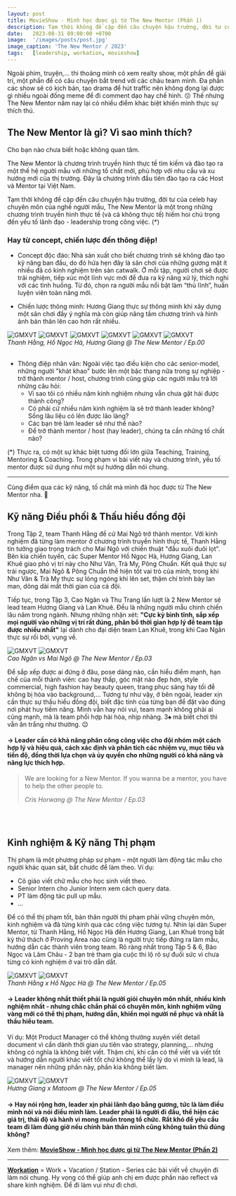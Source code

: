 ```yaml
---
layout: post
title: MovieShow - Mình học được gì từ The New Mentor (Phần 1)
description: Tạm thời không đề cập đến câu chuyện hậu trường, đời tư của celeb hay chuyên môn của nghề người mẫu, The New Mentor là một trong những chương trình truyền hình thực tế (và cả không thực tế) hiếm hoi chú trọng đến yếu tố lãnh đạo - leadership trong công việc. 😲
date:   2023-08-31 09:00:00 +0700
image:  '/images/posts/post.jpg'
image_caption: 'The New Mentor / 2023'
tags:   [leadership, workation, movieshow]
---
```


Ngoài phim, truyện,... thi thoảng mình có xem realty show, một phần để giải trí, một phần để có câu chuyện bắt trend với các cháu team mình. Đa phần các show sẽ có kịch bản, tạo drama để hút traffic nên không đọng lại được gì nhiều ngoài đống meme để đi comment dạo hay chế hình. 😗 Thế nhưng The New Mentor năm nay lại có nhiều điểm khác biệt khiến mình thực sự thích thú.


## The New Mentor là gì? Vì sao mình thích?

Cho bạn nào chưa biết hoặc không quan tâm.

The New Mentor là chương trình truyền hình thực tế tìm kiếm và đào tạo ra một thế hệ người mẫu với những tố chất mới, phù hợp với nhu cầu và xu hướng mới của thị trường. Đây là chương trình đầu tiên đào tạo ra các Host và Mentor tại Việt Nam.

Tạm thời không đề cập đến câu chuyện hậu trường, đời tư của celeb hay chuyên môn của nghề người mẫu, The New Mentor là một trong những chương trình truyền hình thực tế (và cả không thực tế) hiếm hoi chú trọng đến yếu tố lãnh đạo - leadership trong công việc. (*)


### Hay từ concept, chiến lược đến thông điệp!

- Concept độc đáo: Nhà sản xuất cho biết chương trình sẽ không đào tạo kỹ năng ban đầu, do đó hứa hẹn đây là sân chơi của những gương mặt ít nhiều đã có kinh nghiệm trên sàn catwalk. Ở mỗi tập, người chơi sẽ được trải nghiệm, tiếp xúc một lĩnh vực mới để đưa ra kỹ năng xử lý, thích nghi với các tình huống. Từ đó, chọn ra người mẫu nổi bật làm “thủ lĩnh”, huấn luyện viên toàn năng mới.

- Chiến lược thông minh: Hương Giang thực sự thông minh khi xây dựng một sân chơi đầy ý nghĩa mà còn giúp nâng tầm chương trình và hình ảnh bản thân lên cao hơn rất nhiều.

<div class="gallery-box">
  <div class="gallery">
    <img src="https://pbs.twimg.com/media/F6ABQWEaIAAOt6h?format=png&name=large" loading="lazy" alt="GMXVT">
    <img src="https://pbs.twimg.com/media/F6ABdZjaIAA_Vrf?format=png&name=large" loading="lazy" alt="GMXVT">
    <img src="https://pbs.twimg.com/media/F6ABabqaIAELxku?format=png&name=large" loading="lazy" alt="GMXVT">
    <img src="https://pbs.twimg.com/media/F6ABSkFaIAA39kc?format=png&name=large" loading="lazy" alt="GMXVT">
    <img src="https://pbs.twimg.com/media/F6ABb_YaIAAFMza?format=png&name=large" loading="lazy" alt="GMXVT">
    <img src="https://pbs.twimg.com/media/F6ABVfCaIAQ3qXj?format=png&name=large" loading="lazy" alt="GMXVT">
  </div>
  <em>Thanh Hằng, Hồ Ngọc Hà, Hương Giang @ The New Mentor / Ep.00</em>
</div>
<br>

- Thông điệp nhân văn: Ngoài việc tạo điều kiện cho các senior-model, những người "khát khao" bước lên một bậc thang nữa trong sự nghiệp - trở thành mentor / host, chương trình cũng giúp các người mẫu trả lời những câu hỏi:
   + Vì sao tôi có nhiều năm kinh nghiệm nhưng vẫn chưa gặt hái được thành công?
   + Có phải cứ nhiều năm kinh nghiệm là sẽ trở thành leader không? Sống lâu liệu có lên được lão làng?
   + Các bạn trẻ làm leader sẽ như thế nào?
   + Để trở thành mentor / host (hay leader), chúng ta cần những tố chất nào?


(*) Thực ra, có một sự khác biệt tương đối lớn giữa Teaching, Training, Mentoring & Coaching. Trong phạm vi bài viết này và chương trình, yếu tố mentor được sử dụng như một sự hướng dẫn nói chung.

___

Cùng điểm qua các kỹ năng, tố chất mà mình đã học được từ The New Mentor nha. 📒


## Kỹ năng Điều phối & Thấu hiểu đồng đội

Trong Tập 2, team Thanh Hằng đề cử Mai Ngô trở thành mentor. Với kinh nghiệm đã từng làm mentor ở chương trình truyền hình thực tế, Thanh Hằng tin tưởng giao trọng trách cho Mai Ngô với chiến thuật "đầu xuôi đuôi lọt". Bên kia chiến tuyến, các Super Mentor Hồ Ngọc Hà, Hương Giang, Lan Khuê giao phó vị trí này cho Như Vân, Trà My, Pông Chuẩn. Kết quả thực sự trái ngược, Mai Ngô & Pông Chuẩn thể hiện tốt vai trò của mình, trong khi Như Vân & Trà My thực sự lóng ngóng khi lên set, thậm chí trình bày lan man, dông dài mất thời gian của cả đội.

Tiếp tục, trong Tập 3, Cao Ngân và Thu Trang lần lượt là 2 New Mentor sẽ lead team Hương Giang và Lan Khuê. Đều là những người mẫu chinh chiến lâu năm trong ngành. Nhưng những nhận xét: **"Cực kỳ bình tĩnh, sắp xếp mọi người vào những vị trí rất đúng, phân bổ thời gian hợp lý để team tập được nhiều nhất"** lại dành cho đại diện team Lan Khuê, trong khi Cao Ngân thực sự rối bời, vụng về.

<div class="gallery-box">
  <div class="gallery">
    <img src="https://pbs.twimg.com/media/F6Ufq6Ta0AAKOgh?format=jpg&name=large" loading="lazy" alt="GMXVT">
    <img src="https://pbs.twimg.com/media/F6UfsQhasAA2yvH?format=jpg&name=large" loading="lazy" alt="GMXVT">
  </div>
  <em>Cao Ngân vs Mai Ngô @ The New Mentor / Ep.03</em>
</div>


Để sắp xếp được ai đứng ở đâu, pose dáng nào, cần hiểu điểm mạnh, hạn chế của mỗi thành viên: cao hay thấp, góc mặt nào đẹp hơn, style commercial, high fashion hay beauty queen, trang phục sáng hay tối để không bị hòa vào background,... Tương tự như vậy, ở bên ngoài, leader xịn cần thực sự thấu hiểu đồng đội, biết đặc tính của từng bạn để đặt vào đúng nơi phát huy tiềm năng. Mình vẫn hay nói vui, team mạnh không phải ai cũng mạnh, mà là team phối hợp hài hòa, nhịp nhàng. 3♠️ mà biết chơi thì vẫn ăn trắng như thường. 😌

#### → Leader cần có khả năng phân công công việc cho đội nhóm một cách hợp lý và hiệu quả, cách xác định và phân tích các nhiệm vụ, mục tiêu và tiến độ, đồng thời lựa chọn và ủy quyền cho những người có khả năng và năng lực thích hợp.


> We are looking for a New Mentor. If you wanna be a mentor, you have to help the other people to.
>
> <cite>Cris Horwang @ The New Mentor / Ep.03</cite>
<br>
<br>


## Kinh nghiệm & Kỹ năng Thị phạm

Thị phạm là một phương pháp sư phạm - một người làm động tác mẫu cho người khác quan sát, bắt chước để làm theo. Ví dụ:
- Cô giáo viết chữ mẫu cho học sinh viết theo.
- Senior Intern cho Junior Intern xem cách query data.
- PT làm động tác pull up mẫu.
- ...

Để có thể thị phạm tốt, bản thân người thị phạm phải vững chuyên môn, kinh nghiệm và đã từng kinh qua các công việc tương tự. Nhìn lại dàn Super Mentor, từ Thanh Hằng, Hồ Ngọc Hà đến Hương Giang, Lan Khuê trong bất kỳ thử thách ở Proving Area nào cũng là người trực tiếp đứng ra làm mẫu, hướng dẫn các thành viên trong team. Rõ ràng nhất trong Tập 5 & 6, Bảo Ngọc và Lâm Châu - 2 bạn trẻ tham gia cuộc thi lộ rõ sự đuối sức vì chưa từng có kinh nghiệm ở vai trò dẫn dắt.

<div class="gallery-box">
  <div class="gallery">
    <img src="https://pbs.twimg.com/media/F6VCM3Ta4AA8T81?format=jpg&name=large" loading="lazy" alt="GMXVT">
    <img src="https://pbs.twimg.com/media/F6VC29aacAASjWp?format=jpg&name=large" loading="lazy" alt="GMXVT">
  </div>
  <em>Thanh Hằng x Hồ Ngọc Hà @ The New Mentor / Ep.05</em>
</div>


#### → Leader không nhất thiết phải là người giỏi chuyên môn nhất, nhiều kinh nghiệm nhất - nhưng chắc chắn phải có chuyên môn, kinh nghiệm vững vàng mới có thể thị phạm, hướng dẫn, khiến mọi người nể phục và nhất là thấu hiểu team.

Ví dụ: Một Product Manager có thể không thường xuyên viết detail document vì cần dành thời gian ưu tiên vào strategy, planning,... nhưng không có nghĩa là không biết viết. Thậm chí, khi cần có thể viết và viết tốt và hướng dẫn người khác viết tốt chứ không thể lấy lý do vì mình là lead, là manager nên những phần này, phần kia không biết làm.

<div class="gallery-box">
  <div class="gallery">
    <img src="https://pbs.twimg.com/media/F6VCCP0bMAAVRd0?format=jpg&name=large" loading="lazy" alt="GMXVT">
    <img src="https://pbs.twimg.com/media/F6VCEucbUAA2L84?format=jpg&name=large" loading="lazy" alt="GMXVT">
  </div>
  <em>Hương Giang x Matoom @ The New Mentor / Ep.05</em>
</div>


#### → Hay nói rộng hơn, leader xịn phải lãnh đạo bằng gương, tức là làm điều mình nói và nói điều mình làm. Leader phải là người đi đầu, thể hiện các giá trị, thái độ và hành vi mong muốn trong tổ chức. Rất khó để yêu cầu team đi làm đúng giờ nếu chính bản thân mình cũng không tuân thủ đúng không?


Xem thêm: **[MovieShow - Mình học được gì từ The New Mentor (Phần 2)](/blog/movieshow-minh-hoc-duoc-gi-tu-the-new-mentor-phan-2)**

___

**[Workation](/tags/?tag=workation)** = Work + Vacation / Station - Series các bài viết về chuyện đi làm nói chung. Hy vọng có thể giúp anh chị em được phần nào reflect và share kinh nghiệm. Để đi làm vui như đi chơi.
